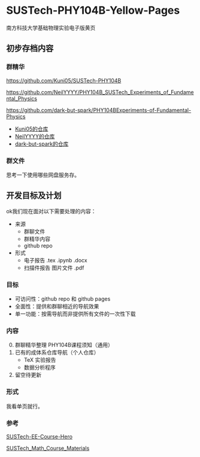 # SUSTech-PHY104B-Yellow-Pages

南方科技大学基础物理实验电子版黄页

## 初步存档内容

### 群精华

https://github.com/Kuni05/SUSTech-PHY104B

https://github.com/NeilYYYY/PHY104B_SUSTech_Experiments_of_Fundamental_Physics

https://github.com/dark-but-spark/PHY104BExperiments-of-Fundamental-Physics

 - [Kuni05的仓库](https://github.com/Kuni05/SUSTech-PHY104B)
 - [NeilYYYY的仓库](https://github.com/NeilYYYY/PHY104B_SUSTech_Experiments_of_Fundamental_Physics)
 - [dark-but-spark的仓库](https://github.com/dark-but-spark/PHY104BExperiments-of-Fundamental-Physics)

### 群文件

思考一下使用哪些网盘服务存。

## 开发目标及计划

ok我们现在面对以下需要处理的内容：

- 来源
  - 群聊文件
  - 群精华内容
  - github repo
- 形式
  - 电子报告 .tex .ipynb .docx
  - 扫描件报告 图片文件 .pdf

### 目标

- 可访问性：github repo 和 github pages
- 全面性：提供和群聊相近的导航效果
- 单一功能：按需导航而非提供所有文件的一次性下载

### 内容

0. 群聊精华整理 PHY104B课程须知（通用）
1. 已有的成体系仓库导航（个人仓库）
   - TeX 实验报告
   - 数据分析程序
2. 留空待更新

### 形式

我看单页就行。

### 参考

[SUSTech-EE-Course-Hero](https://github.com/SUSTech-EE-Course-Hero/SUSTech-EE-Course-Hero)

[SUSTech_Math_Course_Materials](https://github.com/LunaQu4kez/SUSTech_Math_Course_Materials)
